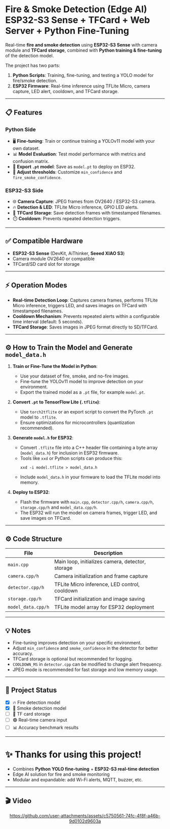 # Fire & Smoke Detection (Edge AI) ESP32-S3 Sense + TFCard + Web Server + Python Fine-Tuning

Real-time **fire and smoke detection** using **ESP32-S3 Sense** with camera module and **TFCard storage**, combined with **Python training & fine-tuning** of the detection model.  

The project has two parts:

1. **Python Scripts**: Training, fine-tuning, and testing a YOLO model for fire/smoke detection.
2. **ESP32 Firmware**: Real-time inference using TFLite Micro, camera capture, LED alert, cooldown, and TFCard storage.

---

## 📋 Features

### Python Side
- 🖥️ **Fine-tuning**: Train or continue training a YOLOv11 model with your own dataset.  
- 📊 **Model Evaluation**: Test model performance with metrics and confusion matrix.  
- 💾 **Export `.pt` model**: Save as `model.pt` to deploy on ESP32.  
- 🧪 **Adjust thresholds**: Customize `min_confidence` and `fire_smoke_confidence`.

### ESP32-S3 Side
- 🌐 **Camera Capture**: JPEG frames from OV2640 / ESP32-S3 camera.  
- 🔥 **Detection & LED**: TFLite Micro inference, GPIO LED alerts.  
- 💾 **TFCard Storage**: Save detection frames with timestamped filenames.  
- ⏱️ **Cooldown**: Prevents repeated detection triggers.  

---

## ✅ Compatible Hardware

- **ESP32-S3 Sense** (DevKit, AiThinker, **Seeed XIAO S3**)  
- Camera module OV2640 or compatible  
- TFCard/SD card slot for storage  

---

## ⚡ Operation Modes

- **Real-time Detection Loop**: Captures camera frames, performs TFLite Micro inference, triggers LED, and saves images on TFCard with timestamped filenames.  
- **Cooldown Mechanism**: Prevents repeated alerts within a configurable time interval (default: 5 seconds).  
- **TFCard Storage**: Saves images in JPEG format directly to SD/TFCard.  

---

## ⚙️ How to Train the Model and Generate `model_data.h`

1. **Train or Fine-Tune the Model in Python**:
   - Use your dataset of fire, smoke, and no-fire images.
   - Fine-tune the YOLOv11 model to improve detection on your environment.
   - Export the trained model as a `.pt` file, for example `model.pt`.

2. **Convert `.pt` to TensorFlow Lite (`.tflite`)**:
   - Use `torch2tflite` or an export script to convert the PyTorch `.pt` model to `.tflite`.
   - Ensure optimizations for microcontrollers (quantization recommended).

3. **Generate `model.h` for ESP32**:
   - Convert `.tflite` file into a C++ header file containing a byte array (`model_data.h`) for inclusion in ESP32 firmware.
   - Tools like `xxd` or Python scripts can produce this:
     ```
     xxd -i model.tflite > model_data.h
     ```
   - Include `model_data.h` in your firmware to load the TFLite model into memory.

4. **Deploy to ESP32**:
   - Flash the firmware with `main.cpp`, `detector.cpp/h`, `camera.cpp/h`, `storage.cpp/h` and `model_data.cpp/h`.
   - The ESP32 will run the model on camera frames, trigger LED, and save images on TFCard.

---

## ⚙️ Code Structure

| File               | Description                                       |
|-------------------|--------------------------------------------------|
| `main.cpp`           | Main loop, initializes camera, detector, storage |
| `camera.cpp/h`       | Camera initialization and frame capture          |
| `detector.cpp/h`     | TFLite Micro inference, LED control, cooldown    |
| `storage.cpp/h`      | TFCard initialization and image saving           |
| `model_data.cpp/h`     | TFLite model array for ESP32 deployment          |

---

## 💡 Notes

- Fine-tuning improves detection on your specific environment.  
- Adjust `min_confidence` and `smoke_confidence` in the detector for better accuracy.  
- TFCard storage is optional but recommended for logging.  
- `COOLDOWN_MS` in `detector.cpp` can be modified to change alert frequency.  
- JPEG mode is recommended for fast storage and low memory usage.  

---

## 🚀 Project Status

- [x] 🔥 Fire detection model  
- [x] 💨 Smoke detection model  
- [ ] 💾 TF card storage  
- [ ] 🟢 Real-time camera input  
- [ ] 📊 Accuracy benchmark results  

---

# ✨ Thanks for using this project!

- Combines **Python YOLO fine-tuning** + **ESP32-S3 real-time detection**  
- Edge AI solution for fire and smoke monitoring  
- Modular and expandable: add Wi-Fi alerts, MQTT, buzzer, etc.

---

## 🎬 Video

<div align="center">

https://github.com/user-attachments/assets/c5750561-74fc-4f8f-a46b-9d0102d9603a

</div>
